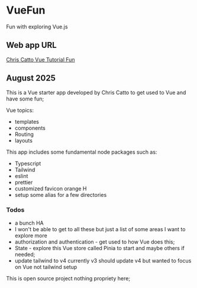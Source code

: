# VueFun
Fun with exploring Vue.js

## Web app URL 
[Chris Catto Vue Tutorial Fun](https://chris-catto-health-vue-fun.fly.dev/)

## August 2025 

This is a Vue starter app developed by Chris Catto to get used to Vue and have some fun;

Vue topics:
* templates
* components
* Routing
* layouts

This app includes some fundamental node packages such as:
* Typescript
* Tailwind 
* eslint
* prettier
* customized favicon orange H
* setup some alias for a few directories

### Todos 
* a bunch HA
* I won&apos;t be able to get to all these but just a list of some areas I want to explore more
* authorization and authentication - get used to how Vue does this;
* State - explore this Vue store called Pinia to start and maybe others if needed;
* update tailwind to v4 currently v3 should update v4 but wanted to focus on Vue not tailwind setup

This is open source project nothing propriety here;

